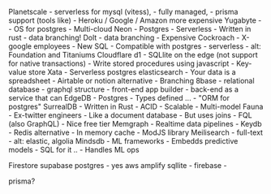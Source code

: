 Planetscale
    - serverless for mysql (vitess),
    - fully managed,
    - prisma support (tools like)
    - Heroku / Google / Amazon more expensive
Yugabyte -
    - OS for postgres
    - Multi-cloud
Neon
    - Postgres
    - Serverless
    - Written in rust
    - data branching!
Dolt
    - data branching
    - Expensive
Cockroach
    - X-google employees
    - New SQL
    - Compatible with postgres
    - serverless
    - alt: Foundation and Titaniums
Cloudflare d1
    - SQLlite on the edge (not support for native transactions)
    - Write stored procedures using javascript
    - Key-value store
Xata
    - Serverless postgres elasticsearch
    - Your data is a spreadsheet
    - Airtable or notion alternative
    - Branching
8base
    - relational database
    - graphql structure
    - front-end app builder
    - back-end as a service that can
EdgeDB
    - Postgres
    - Types defined ...
    - "ORM for postgres"
SurrealDB
    - Written in Rust
    - ACID
    - Scalable
    - Multi-model
Fauna
    - Ex-twitter engineers
    - Like a document database
    - But uses joins
    - FQL (also GraphQL)
    - Nice free tier
Memgraph
    - Realtime data pipelines
    -
Keydb
    - Redis alternative
    - In memory cache
    - ModJS library
Meilisearch
    - full-text
    - alt: elastic, algolia
Mindsdb
    - ML frameworks
    - Embedds predictive models
    - SQL for it ..
    - Handles ML ops

Firestore
supabase
postgres - yes
aws amplify
sqllite -
firebase -

prisma?